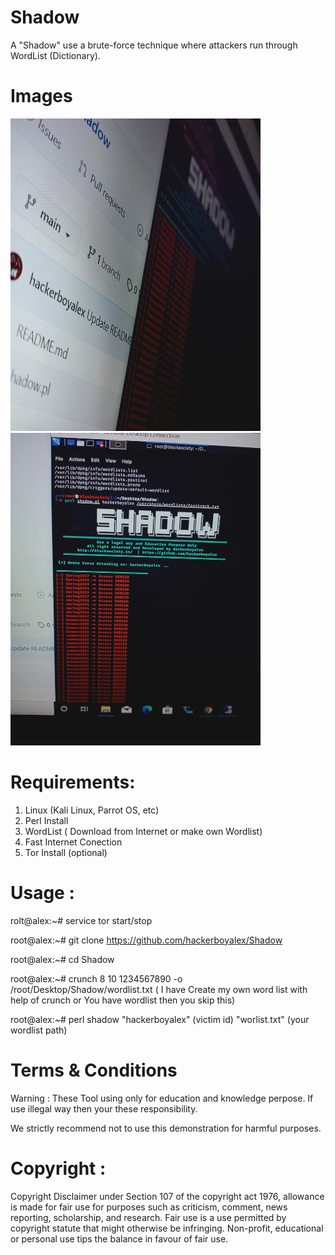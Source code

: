 # Shadow
A "Shadow" use a  brute-force technique where attackers run through WordList (Dictionary).

# Images
<img src="Images/IMG20210213210422.jpg" width="400" height="500">
<img src="Images/IMG20210213210504.jpg" width="400" height="500">

# Requirements:
1) Linux (Kali Linux, Parrot OS, etc)
2) Perl Install 
3) WordList ( Download from Internet or make own Wordlist)
4) Fast Internet Conection
5) Tor Install (optional)

# Usage :
rolt@alex:~# service tor start/stop

root@alex:~# git clone https://github.com/hackerboyalex/Shadow

root@alex:~# cd Shadow

root@alex:~# crunch 8 10 1234567890 -o /root/Desktop/Shadow/wordlist.txt
( I have Create my own word list with help of crunch or You have wordlist then you skip this)
 
root@alex:~# perl shadow "hackerboyalex" (victim id) "worlist.txt" (your wordlist path)

# Terms & Conditions

Warning : These Tool using only for education and knowledge perpose. If use illegal way then your these responsibility.

We strictly recommend not to use this demonstration for harmful purposes.

# Copyright : 
Copyright Disclaimer under Section 107 of the copyright act 1976, allowance is made for fair use for purposes such as criticism,
comment, news reporting, scholarship, and research.
Fair use is a use permitted by copyright statute that might otherwise be infringing.
Non-profit, educational or personal use tips the balance in favour of fair use.


